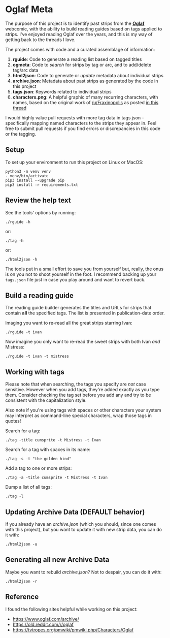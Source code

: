 # Oglaf Meta

The purpose of this project is to identify past strips from the __[Oglaf](https://oglaf.com/)__ webcomic,
with the ability to build reading guides based on tags applied to strips.
I've enjoyed reading Oglaf over the years, and this is my way of getting back
to the threads I love.

The project comes with code and a curated assemblage of information:
1. __rguide__: Code to generate a reading list based on tagged titles
2. __ogmeta__: Code to _search_ for strips by tag or arc, and to add/delete tag/arc data
3. __html2json__: Code to generate or _update_ metadata about individual strips
4. __archive.json__: Metadata about past strips as generated by the code in this project
5. __tags.json__: Keywords related to individual strips
6. __characters.png__: A helpful graphic of many recurring characters, with names, based on the
original work of [/u/Fraxinopolis](https://old.reddit.com/u/Fraxinopolis) as posted [in this thread](https://old.reddit.com/r/oglaf/comments/ijbsb9/chart_of_recurring_characters/)

I would highly value pull requests with more tag data in tags.json - specifically 
mapping named characters to the strips they appear in.  Feel free to submit pull 
requests if you find errors or discrepancies in this code or the tagging.

## Setup
To set up your environment to run this project on Linux or MacOS:
``` shell
python3 -m venv venv
. venv/bin/activate
pip3 install --upgrade pip
pip3 install -r requirements.txt
```

## Review the help text
See the tools' options by running:
``` shell
./rguide -h
```
or:
``` shell
./tag -h
```
or:
``` shell
./html2json -h
```

The tools put in a small effort to save you from yourself but, really, the onus is
on you not to shoot yourself in the foot.  I recommend backing up your `tags.json` 
file just in case you play around and want to revert back.


## Build a reading guide
The reading guide builder generates the titles and URLs for strips that contain __all__
the specified tags.  The list is presented in publication-date order.

Imaging you want to re-read all the great strips starring Ivan:
``` shell
./rguide -t ivan
```

Now imagine you only want to re-read the sweet strips with both Ivan _and_ Mistress:
``` shell
./rguide -t ivan -t mistress
```


## Working with tags
Please note that when searching, the tags you specify are _not_ case sensitive.  However
when you add tags, they're added exactly as you type them.  Consider checking the tag set
before you add any and try to be consistent with the capitalization style.

Also note if you're using tags with spaces or other characters your system may
interpret as command-line special characters, wrap those tags in quotes!

Search for a tag:
``` shell
./tag -title cumsprite -t Mistress -t Ivan
```

Search for a tag with spaces in its name:
``` shell
./tag -s -t "the golden hind"
```

Add a tag to one or more strips:
``` shell
./tag -a -title cumsprite -t Mistress -t Ivan
```

Dump a list of all tags:
``` shell
./tag -l
```

## Updating Archive Data (DEFAULT behavior)
If you already have an _archive.json_ (which you should, since one comes with this project),
but you want to update it with new strip data, you can do it with:
```shell
./html2json -u
```

## Generating all new Archive Data
Maybe you want to rebuild _archive.json_?  Not to despair, you can do it with: 
``` shell
./html2json -r
```

## Reference
I found the following sites helpful while working on this project:
- https://www.oglaf.com/archive/
- https://old.reddit.com/r/oglaf
- https://tvtropes.org/pmwiki/pmwiki.php/Characters/Oglaf

